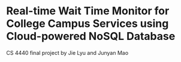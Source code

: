 # Real-time Wait Time Monitor for College Campus Services using Cloud-powered NoSQL Database
CS 4440 final project by Jie Lyu and Junyan Mao
